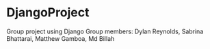# DjangoProject
Group project using Django 
Group members: Dylan Reynolds, Sabrina Bhattarai, Matthew Gamboa, Md Billah